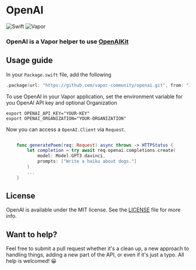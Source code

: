 # OpenAI

![Swift](http://img.shields.io/badge/swift-5.7-brightgreen.svg)
![Vapor](http://img.shields.io/badge/vapor-4.0-brightgreen.svg)


### OpenAI is a Vapor helper to use [OpenAIKit](https://github.com/dylanshine/openai-kit)

## Usage guide
In your `Package.swift` file, add the following

~~~~swift
.package(url: "https://github.com/vapor-community/openai.git", from: "1.0.0")
~~~~


To use OpenAI in your Vapor application, set the environment variable for you OpenAI API key and optional Organization

~~~
export OPENAI_API_KEY="YOUR-KEY"
export OPENAI_ORGANIZATION="YOUR-ORGANIZATION"      
~~~

Now you can access a `OpenAI.Client` via `Request`.

~~~~swift

    func generatePoem(req: Request) async throws -> HTTPStatus {
        let completion = try await req.openai.completions.create(
            model: Model.GPT3.davinci,
            prompts: ["Write a haiku about dogs."]
        )
        ...
    }
~~~~

## License

OpenAI is available under the MIT license. See the [LICENSE](LICENSE) file for more info.

## Want to help?
Feel free to submit a pull request whether it's a clean up, a new approach to handling things, adding a new part of the API, or even if it's just a typo. All help is welcomed! 😀

